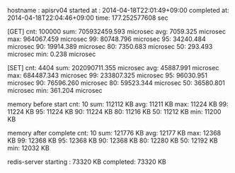 hostname    : apisrv04
started at  : 2014-04-18T22:01:49+09:00
completed at: 2014-04-18T22:04:46+09:00
time: 177.252577608 sec

[GET]
cnt: 100000
sum: 705932459.593 microsec
avg:  7059.325 microsec
max: 964067.459 microsec
 99: 80748.796 microsec
 95: 34240.484 microsec
 90: 19914.389 microsec
 80:  7350.683 microsec
 50:   293.493 microsec
min:     0.238 microsec

[SET]
cnt: 4404
sum: 202090711.355 microsec
avg: 45887.991 microsec
max: 684487.343 microsec
 99: 233807.325 microsec
 95: 96030.951 microsec
 90: 76596.260 microsec
 80: 59523.344 microsec
 50: 36580.801 microsec
min:   361.204 microsec

memory before start
cnt: 10
sum: 112112 KB
avg: 11211 KB
max: 11224 KB
 99: 11224 KB
 95: 11224 KB
 90: 11224 KB
 80: 11216 KB
 50: 11212 KB
min: 11200 KB

memory after complete
cnt: 10
sum: 121776 KB
avg: 12177 KB
max: 12368 KB
 99: 12368 KB
 95: 12368 KB
 90: 12368 KB
 80: 12280 KB
 50: 12192 KB
min: 12032 KB

redis-server
starting : 73320 KB
completed: 73320 KB
